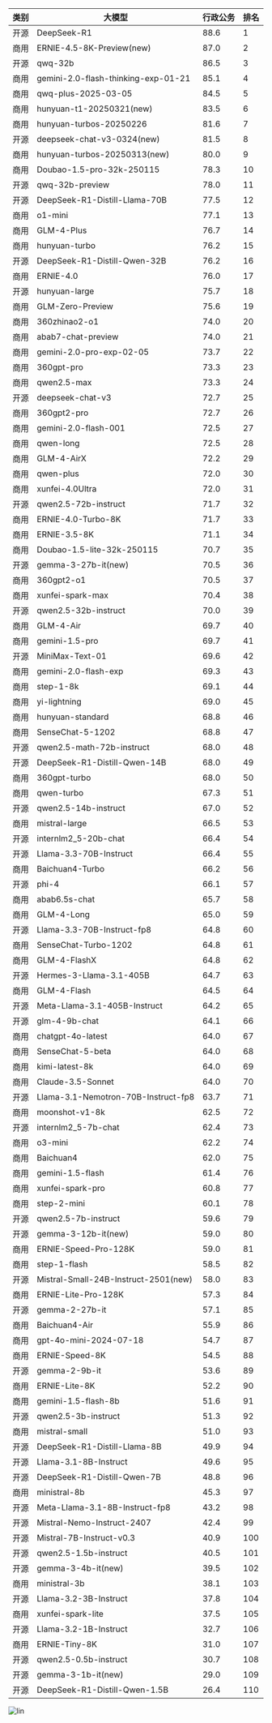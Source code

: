 
| 类别 | 大模型                         | 行政公务 | 排名 |
|-----|------------------------------|---------|----|
|开源|DeepSeek-R1|88.6|1|
|商用|ERNIE-4.5-8K-Preview(new)|87.0|2|
|开源|qwq-32b|86.5|3|
|商用|gemini-2.0-flash-thinking-exp-01-21|85.1|4|
|商用|qwq-plus-2025-03-05|84.5|5|
|商用|hunyuan-t1-20250321(new)|83.5|6|
|商用|hunyuan-turbos-20250226|81.6|7|
|开源|deepseek-chat-v3-0324(new)|81.5|8|
|商用|hunyuan-turbos-20250313(new)|80.0|9|
|商用|Doubao-1.5-pro-32k-250115|78.3|10|
|开源|qwq-32b-preview|78.0|11|
|开源|DeepSeek-R1-Distill-Llama-70B|77.5|12|
|商用|o1-mini|77.1|13|
|商用|GLM-4-Plus|76.7|14|
|商用|hunyuan-turbo|76.2|15|
|开源|DeepSeek-R1-Distill-Qwen-32B|76.2|16|
|商用|ERNIE-4.0|76.0|17|
|开源|hunyuan-large|75.7|18|
|商用|GLM-Zero-Preview|75.6|19|
|商用|360zhinao2-o1|74.0|20|
|商用|abab7-chat-preview|74.0|21|
|商用|gemini-2.0-pro-exp-02-05|73.7|22|
|商用|360gpt-pro|73.3|23|
|商用|qwen2.5-max|73.3|24|
|开源|deepseek-chat-v3|72.7|25|
|商用|360gpt2-pro|72.7|26|
|商用|gemini-2.0-flash-001|72.5|27|
|商用|qwen-long|72.5|28|
|商用|GLM-4-AirX|72.2|29|
|商用|qwen-plus|72.0|30|
|商用|xunfei-4.0Ultra|72.0|31|
|开源|qwen2.5-72b-instruct|71.7|32|
|商用|ERNIE-4.0-Turbo-8K|71.7|33|
|商用|ERNIE-3.5-8K|71.1|34|
|商用|Doubao-1.5-lite-32k-250115|70.7|35|
|开源|gemma-3-27b-it(new)|70.5|36|
|商用|360gpt2-o1|70.5|37|
|商用|xunfei-spark-max|70.4|38|
|开源|qwen2.5-32b-instruct|70.0|39|
|商用|GLM-4-Air|69.7|40|
|商用|gemini-1.5-pro|69.7|41|
|开源|MiniMax-Text-01|69.6|42|
|商用|gemini-2.0-flash-exp|69.3|43|
|商用|step-1-8k|69.1|44|
|商用|yi-lightning|69.0|45|
|商用|hunyuan-standard|68.8|46|
|商用|SenseChat-5-1202|68.8|47|
|开源|qwen2.5-math-72b-instruct|68.0|48|
|开源|DeepSeek-R1-Distill-Qwen-14B|68.0|49|
|商用|360gpt-turbo|68.0|50|
|商用|qwen-turbo|67.3|51|
|开源|qwen2.5-14b-instruct|67.0|52|
|商用|mistral-large|66.5|53|
|开源|internlm2_5-20b-chat|66.4|54|
|开源|Llama-3.3-70B-Instruct|66.4|55|
|商用|Baichuan4-Turbo|66.2|56|
|开源|phi-4|66.1|57|
|商用|abab6.5s-chat|65.7|58|
|商用|GLM-4-Long|65.0|59|
|开源|Llama-3.3-70B-Instruct-fp8|64.8|60|
|商用|SenseChat-Turbo-1202|64.8|61|
|商用|GLM-4-FlashX|64.8|62|
|开源|Hermes-3-Llama-3.1-405B|64.7|63|
|商用|GLM-4-Flash|64.5|64|
|开源|Meta-Llama-3.1-405B-Instruct|64.2|65|
|开源|glm-4-9b-chat|64.1|66|
|商用|chatgpt-4o-latest|64.0|67|
|商用|SenseChat-5-beta|64.0|68|
|商用|kimi-latest-8k|64.0|69|
|商用|Claude-3.5-Sonnet|64.0|70|
|开源|Llama-3.1-Nemotron-70B-Instruct-fp8|63.7|71|
|商用|moonshot-v1-8k|62.5|72|
|开源|internlm2_5-7b-chat|62.4|73|
|商用|o3-mini|62.2|74|
|商用|Baichuan4|62.0|75|
|商用|gemini-1.5-flash|61.4|76|
|商用|xunfei-spark-pro|60.8|77|
|商用|step-2-mini|60.1|78|
|开源|qwen2.5-7b-instruct|59.6|79|
|开源|gemma-3-12b-it(new)|59.0|80|
|商用|ERNIE-Speed-Pro-128K|59.0|81|
|商用|step-1-flash|58.5|82|
|开源|Mistral-Small-24B-Instruct-2501(new)|58.0|83|
|商用|ERNIE-Lite-Pro-128K|57.3|84|
|开源|gemma-2-27b-it|57.1|85|
|商用|Baichuan4-Air|55.9|86|
|商用|gpt-4o-mini-2024-07-18|54.7|87|
|商用|ERNIE-Speed-8K|54.5|88|
|开源|gemma-2-9b-it|53.6|89|
|商用|ERNIE-Lite-8K|52.2|90|
|商用|gemini-1.5-flash-8b|51.6|91|
|开源|qwen2.5-3b-instruct|51.3|92|
|商用|mistral-small|51.0|93|
|开源|DeepSeek-R1-Distill-Llama-8B|49.9|94|
|开源|Llama-3.1-8B-Instruct|49.6|95|
|开源|DeepSeek-R1-Distill-Qwen-7B|48.8|96|
|商用|ministral-8b|45.3|97|
|开源|Meta-Llama-3.1-8B-Instruct-fp8|43.2|98|
|开源|Mistral-Nemo-Instruct-2407|42.4|99|
|开源|Mistral-7B-Instruct-v0.3|40.9|100|
|开源|qwen2.5-1.5b-instruct|40.5|101|
|开源|gemma-3-4b-it(new)|39.5|102|
|商用|ministral-3b|38.1|103|
|开源|Llama-3.2-3B-Instruct|37.8|104|
|商用|xunfei-spark-lite|37.5|105|
|开源|Llama-3.2-1B-Instruct|32.7|106|
|商用|ERNIE-Tiny-8K|31.0|107|
|开源|qwen2.5-0.5b-instruct|30.7|108|
|开源|gemma-3-1b-it(new)|29.0|109|
|开源|DeepSeek-R1-Distill-Qwen-1.5B|26.4|110|


![lin](../pic/行政公务.png)
